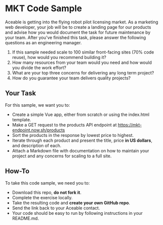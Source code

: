 # MKT Code Sample

Aceable is getting into the flying robot pilot licensing market. As a marketing web developer, your job will be to create a landing page for our products and advise how you would document the task for future maintenance by your team. After you've finished this task, please answer the following questions as an engineering manager.

1. If this sample needed scale to 100 similar front-facing sites (70% code reuse), how would you recommend building it?
2. How many resources from your team would you need and how would you divide the work effort?
3. What are your top three concerns for delivering any long term project?
4. How do you guarantee your team delivers quality projects?

## Your Task

For this sample, we want you to:

*   Create a simple Vue app, either from scratch or using the index.html template.
*   Make a GET request to the products API endpoint at https://mkt-endpoint.now.sh/products
*   Sort the products in the response by lowest price to highest.
*   Iterate through each product and present the title, price **in US dollars**, and description of each.
*   Attach a Markdown file with documentation on how to maintain your project and any concerns for scaling to a full site.

## How-To

To take this code sample, we need you to:

*   Download this repo, **do not fork it**.
*   Complete the exercise locally.
*   Take the resulting code and **create your own GitHub repo**. 
*   Send the link back to your Aceable contact.
*   Your code should be easy to run by following instructions in your README.md.
